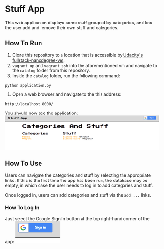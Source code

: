 Stuff App
=========

This web application displays some stuff grouped by categories, and lets the
user add and remove their own stuff and categories.

## How To Run

1. Clone this repository to a location that is accessible by [Udacity's fullstack-nanodegree-vm](http://github.com/udacity/fullstack-nanodegree-vm).
1. `vagrant up` and `vagrant ssh` into the aforementioned vm and navigate to
the `catalog` folder from this repository.
1. Inside the `catalog` folder, run the following command:
```
python application.py
```
1. Open a web browser and navigate to the this address:
```
http://localhost:8000/
```
You should now see the application:
![app](static/img/app.png)

## How To Use

Users can navigate the categories and stuff by selecting the appropriate links.
If this is the first time the app has been run, the database may be empty,
in which case the user needs to log in to add categories and stuff.

Once logged in, users can add categories and stuff via the `add ...` links.

### How To Log In

Just select the Google Sign In button at the top right-hand corner of the app:
![gsignin](static/img/gsignin.png)
